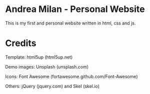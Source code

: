 # Andrea Milan - Personal Website
This is my first and personal website written in html, css and js.

# Credits

  Template: html5up (html5up.net)
  
  Demo images: Unsplash (unsplash.com)
  
  Icons: Font Awesome (fortawesome.github.com/Font-Awesome)
  
  Others: jQuery (jquery.com) and Skel (skel.io)
